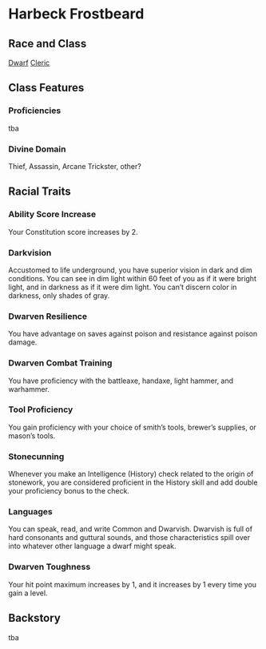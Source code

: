 # Harbeck Frostbeard

## Race and Class

[Dwarf](https://www.dndbeyond.com/races/13-dwarf) [Cleric](https://www.dndbeyond.com/classes/cleric)

## Class Features

### Proficiencies

tba

### Divine Domain

Thief, Assassin, Arcane Trickster, other?

## Racial Traits

### Ability Score Increase

Your Constitution score increases by 2.

### Darkvision

Accustomed to life underground, you have superior vision in dark and dim conditions. You can see in dim light within 60 feet of you as if it were bright light, and in darkness as if it were dim light. You can’t discern color in darkness, only shades of gray.

### Dwarven Resilience

You have advantage on saves against poison and resistance against poison damage.

### Dwarven Combat Training

You have proficiency with the battleaxe, handaxe, light hammer, and warhammer.

### Tool Proficiency

You gain proficiency with your choice of smith’s tools, brewer’s supplies, or mason’s tools.

### Stonecunning

Whenever you make an Intelligence (History) check related to the origin of stonework, you are considered proficient in the History skill and add double your proficiency bonus to the check.

### Languages

You can speak, read, and write Common and Dwarvish. Dwarvish is full of hard consonants and guttural sounds, and those characteristics spill over into whatever other language a dwarf might speak.

### Dwarven Toughness

Your hit point maximum increases by 1, and it increases by 1 every time you gain a level.

## Backstory

tba
